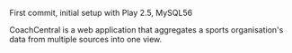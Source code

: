 First commit, initial setup with Play 2.5, MySQL56

CoachCentral is a web application that aggregates a sports organisation's data from multiple sources into one view.






